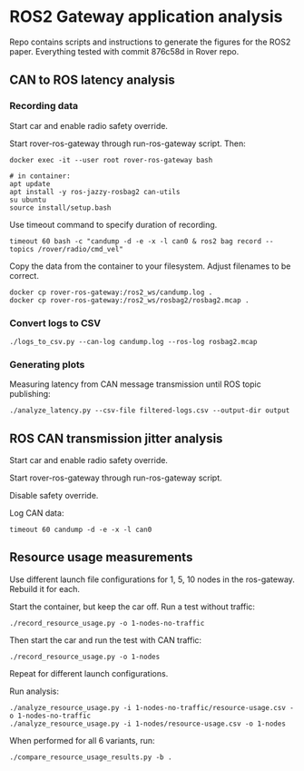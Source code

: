 # ROS2 Gateway application analysis

Repo contains scripts and instructions to generate the figures for the ROS2
paper. Everything tested with commit 876c58d in Rover repo.

## CAN to ROS latency analysis

### Recording data
Start car and enable radio safety override.

Start rover-ros-gateway through run-ros-gateway script. Then:

```
docker exec -it --user root rover-ros-gateway bash

# in container:
apt update
apt install -y ros-jazzy-rosbag2 can-utils
su ubuntu
source install/setup.bash
```

Use timeout command to specify duration of recording.
```
timeout 60 bash -c "candump -d -e -x -l can0 & ros2 bag record --topics /rover/radio/cmd_vel"
```

Copy the data from the container to your filesystem. Adjust filenames to be correct.
```
docker cp rover-ros-gateway:/ros2_ws/candump.log .
docker cp rover-ros-gateway:/ros2_ws/rosbag2/rosbag2.mcap .
```

### Convert logs to CSV
```
./logs_to_csv.py --can-log candump.log --ros-log rosbag2.mcap
```
### Generating plots
Measuring latency from CAN message transmission until ROS topic publishing:
```
./analyze_latency.py --csv-file filtered-logs.csv --output-dir output
```

## ROS CAN transmission jitter analysis

Start car and enable radio safety override.

Start rover-ros-gateway through run-ros-gateway script.

Disable safety override.

Log CAN data:
```
timeout 60 candump -d -e -x -l can0
```

## Resource usage measurements

Use different launch file configurations for 1, 5, 10 nodes in the ros-gateway. Rebuild it for each.

Start the container, but keep the car off. Run a test without traffic:
```
./record_resource_usage.py -o 1-nodes-no-traffic
```
Then start the car and run the test with CAN traffic:
```
./record_resource_usage.py -o 1-nodes
```

Repeat for different launch configurations.

Run analysis:
```
./analyze_resource_usage.py -i 1-nodes-no-traffic/resource-usage.csv -o 1-nodes-no-traffic
./analyze_resource_usage.py -i 1-nodes/resource-usage.csv -o 1-nodes
```

When performed for all 6 variants, run:
```
./compare_resource_usage_results.py -b .
```
